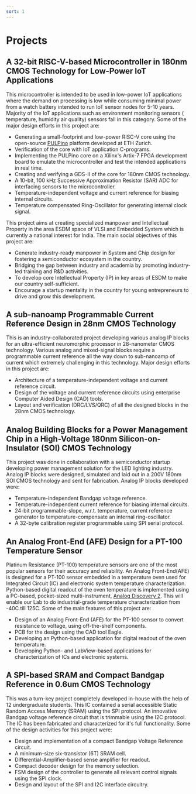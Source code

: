 ```yaml
---
sort: 1
---
```


# Projects 

## A 32-bit RISC-V-based Microcontroller in 180nm CMOS Technology for Low-Power IoT Applications
This microcontroller is intended to be used in low-power IoT applications where the demand on processing is low while consuming minimal power from a watch battery intended to run IoT sensor nodes for 5-10 years. Majority of the IoT applications such as environment monitoring sensors ( temperature, humidity air quality) sensors fall in this category. Some of the major design efforts in this project are:

- Generating a small-footprint and low-power RISC-V core  using the open-source [PULPino](https://github.com/pulp-platform/pulpino) platform developed at ETH Zurich.
- Verification of the core with IoT application C-programs.
- Implementing the PULPino core on a Xilinx's Artix-7 FPGA development board to emulate the microcontroller and test the intended applications in real time. 
- Creating and verifying a GDS-II of the core for 180nm CMOS technology.
- A 10-bit, 100 kHz Successive Approximation Resistor (SAR) ADC for interfacing sensors to the microcontroller.
- Temperature-independent voltage and current reference for biasing internal circuits.
- Temperature compensated Ring-Oscillator for generating internal clock signal. 

This project aims at creating specialized manpower and Intellectual Property in the area ESDM space of VLSI and Embedded System which is currently a national interest for India. The main social objectives of this project are:

- Generate industry-ready manpower in System and Chip design for fostering a semiconductor ecosystem in the country.
- Bridging the gap between industry and academia by promoting industry-led training and R&D activities.
- To develop core Intellectual Property (IP) in key areas of ESDM to make our country self-sufficient.
- Encourage a startup mentality in the country for young entrepreneurs to drive and grow this development.

## A sub-nanoamp Programmable Current Reference Design in 28nm CMOS Technology
This is an industry-collaborated project developing various analog IP blocks for an ultra-efficient neuromorphic processor in 28-nanometer CMOS technology. Various analog and mixed-signal blocks require a programmable current reference all the way down to sub-nanoamp of current which extremely challenging in this technology. Major design efforts in this project are:
- Architecture of a temperature-independent voltage and current reference circuit.
- Design of the voltage and current reference circuits using enterprise Computer Aided Design (CAD) tools.
- Layout and verification (DRC/LVS/QRC) of all the designed blocks in the 28nm CMOS technology.

## Analog Building Blocks for a Power Management Chip in a High-Voltage 180nm Silicon-on-Insulator (SOI) CMOS Technology
This project was done in collaboration with a semiconductor startup developing power management solution for the LED lighting industry. Analog IP blocks were designed, simulated and laid out in a 200V 180nm SOI CMOS technology and sent for fabrication. Analog IP blocks developed were:
- Temperature-independent Bandgap voltage reference.
- Temperature-independent current reference for biasing internal circuits.
- 24-bit programmable-slope, w.r.t. temperature, current reference generator to temperature-compensate an internal ring-oscillator.
- A 32-byte calibration register programmable using SPI serial protocol.

## An Analog Front-End (AFE) Design for a PT-100 Temperature Sensor
Platinum Resistance (PT-100) temperature sensors are one of the most popular sensors for their accuracy and reliability. An Analog Front-End(AFE) is designed for a PT-100 sensor embedded in a temperature oven used for Integrated Circuit (IC) and electronic system temperature characterization. Python-based digital readout of the oven temperature is implemented using a PC-based, pocket-sized multi-instrument, [Analog Discovery 2](https://reference.digilentinc.com/reference/instrumentation/analog-discovery-2/start). This will enable our Lab to do industrial-grade temperature characterization from -40C till 125C. Some of the main features of this project are:
- Design of an Analog Front-End (AFE) for the PT-100 sensor to convert resistance to voltage, using off-the-shelf components.
- PCB for the design using the CAD tool Eagle.
- Developing an Python-based application for digital readout of the oven temperature.
- Developing Python- and LabView-based applications for characterization of ICs and electronic systems. 

## A SPI-based SRAM and Compact Bandgap Reference in 0.6um CMOS Technology
This was a turn-key project completely developed in-house with the help of 12 undergraduate students. This IC contained a serial accessible Static Random Access Memory (SRAM) using the SPI protocol. An innovative Bandgap voltage reference circuit that is trimmable using the I2C protocol. The IC has been fabricated and characterized for it's full functionality. Some of the design activities for this project were:
- Design and implementation of a compact Bandgap Voltage Reference circuit.
- A minimum-size six-transistor (6T) SRAM cell.
- Differential-Amplifier-based sense amplifier for readout.
- Compact decoder design for the memory selection.
- FSM design of the controller to generate all relevant control signals using the SPI clock.
- Design and layout of the SPI and I2C interface circuitry.


